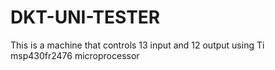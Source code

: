 # DKT-UNI-TESTER
This is a machine that controls 13 input and 12 output using Ti msp430fr2476 microprocessor 

